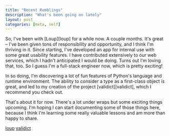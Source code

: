 ```yaml
---
title: "Recent Rumblings"
description: "What's been going on lately"
layout: post
categories: [meta, self]
---
```


So, I've been with [Loup][loup] for a while now. A couple months. It's great – I've been given tons of responsibility and opportunity, and I think I'm thriving in it. Since starting, I've developed an app for internal use with some great usability features. I have contributed extensively to our web services, which I hadn't anticipated I would be doing. Turns out I'm loving that, too. So I guess I'm a full-stack engineer now, which is pretty exciting!

In so doing, I'm discovering a lot of fun features of Python's language and runtime environment. The ability to consider a type as a first-class object is great, and led to my creation of the project [validict][validict], which I recommend you check out.

That's about it for now. There's a lot under wraps but some exciting things upcoming. I'm hoping I can start documenting some of those things here, because I think I'm learning some really valuable lessons and am more than happy to share.



[loup](https://loupapp.com)
[validict](http://josefdlange.com/projects/validict.html)
